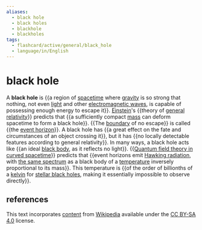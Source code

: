 ```yaml
---
aliases:
  - black hole
  - black holes
  - blackhole
  - blackholes
tags:
  - flashcard/active/general/black_hole
  - language/in/English
---
```


# black hole

A __black hole__ is {{a region of [spacetime](spacetime.md) where [gravity](gravity.md) is so strong that nothing, not even [light](light.md) and other [electromagnetic waves](electromagnetic%20radiation.md), is capable of possessing enough energy to escape it}}. [Einstein](Albert%20Einstein.md)'s {{theory of [general relativity](general%20relativity.md)}} predicts that {{a sufficiently compact [mass](mass.md) can deform spacetime to form a black hole}}. {{The [boundary](boundary%20(topology).md) of no escape}} is called {{the [event horizon](event%20horizon.md)}}. A black hole has {{a great effect on the fate and circumstances of an object crossing it}}, but it has {{no locally detectable features according to general relativity}}. In many ways, a black hole acts like {{an ideal [black body](black%20body.md), as it reflects no light}}. {{[Quantum field theory in curved spacetime](quantum%20field%20theory%20in%20curved%20spacetime.md)}} predicts that {{event horizons emit [Hawking radiation](hawking%20radiation.md), with [the same spectrum](thermal%20radiation.md) as a black body of a [temperature](temperature.md) inversely proportional to its mass}}. This temperature is {{of the order of billionths of a [kelvin](Kelvin.md) for [stellar black holes](stellar%20black%20hole.md), making it essentially impossible to observe directly}}. <!--SR:!2024-08-22,14,290!2024-08-25,17,290!2024-08-20,12,270!2024-08-24,16,290!2024-08-21,13,290!2024-08-22,14,290!2024-08-21,13,290!2024-09-15,28,270!2024-08-19,11,270!2024-08-23,15,290!2024-08-19,13,270-->

## references

This text incorporates [content](https://en.wikipedia.org/wiki/black_hole) from [Wikipedia](Wikipedia.md) available under the [CC BY-SA 4.0](https://creativecommons.org/licenses/by-sa/4.0/) license.
